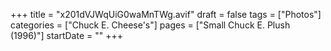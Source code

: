 +++
title = "x201dVJWqUiG0waMnTWg.avif"
draft = false
tags = ["Photos"]
categories = ["Chuck E. Cheese's"]
pages = ["Small Chuck E. Plush (1996)"]
startDate = ""
+++
